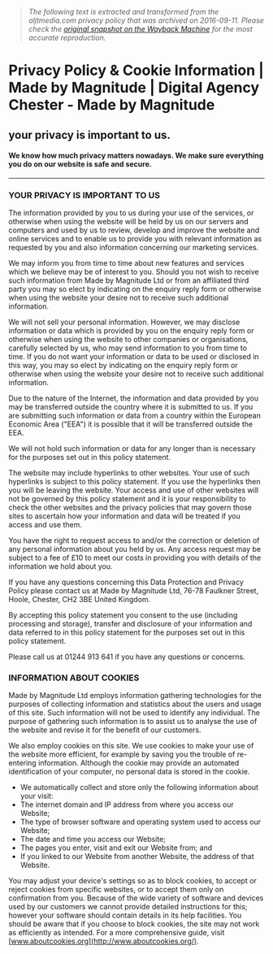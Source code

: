 > *The following text is extracted and transformed from the aljtmedia.com privacy policy that was archived on 2016-09-11. Please check the [original snapshot on the Wayback Machine](https://web.archive.org/web/20160911151856id_/https%3A//www.madebymagnitude.com/privacy-and-cookies) for the most accurate reproduction.*

# Privacy Policy & Cookie Information | Made by Magnitude | Digital Agency Chester - Made by Magnitude

## your privacy is important to us.

#### We know how much privacy matters nowadays. We make sure everything you do on our website is safe and secure.

* * *

### YOUR PRIVACY IS IMPORTANT TO US

The information provided by you to us during your use of the services, or otherwise when using the website will be held by us on our servers and computers and used by us to review, develop and improve the website and online services and to enable us to provide you with relevant information as requested by you and also information concerning our marketing services.

We may inform you from time to time about new features and services which we believe may be of interest to you. Should you not wish to receive such information from Made by Magnitude Ltd or from an affiliated third party you may so elect by indicating on the enquiry reply form or otherwise when using the website your desire not to receive such additional information.

We will not sell your personal information. However, we may disclose information or data which is provided by you on the enquiry reply form or otherwise when using the website to other companies or organisations, carefully selected by us, who may send information to you from time to time. If you do not want your information or data to be used or disclosed in this way, you may so elect by indicating on the enquiry reply form or otherwise when using the website your desire not to receive such additional information.

Due to the nature of the Internet, the information and data provided by you may be transferred outside the country where it is submitted to us. If you are submitting such information or data from a country within the European Economic Area ("EEA") it is possible that it will be transferred outside the EEA.

We will not hold such information or data for any longer than is necessary for the purposes set out in this policy statement.

The website may include hyperlinks to other websites. Your use of such hyperlinks is subject to this policy statement. If you use the hyperlinks then you will be leaving the website. Your access and use of other websites will not be governed by this policy statement and it is your responsibility to check the other websites and the privacy policies that may govern those sites to ascertain how your information and data will be treated if you access and use them.

You have the right to request access to and/or the correction or deletion of any personal information about you held by us. Any access request may be subject to a fee of £10 to meet our costs in providing you with details of the information we hold about you.

If you have any questions concerning this Data Protection and Privacy Policy please contact us at Made by Magnitude Ltd, 76-78 Faulkner Street, Hoole, Chester, CH2 3BE United Kingdom.

By accepting this policy statement you consent to the use (including processing and storage), transfer and disclosure of your information and data referred to in this policy statement for the purposes set out in this policy statement.

Please call us at 01244 913 641 if you have any questions or concerns.

### INFORMATION ABOUT COOKIES

Made by Magnitude Ltd employs information gathering technologies for the purposes of collecting information and statistics about the users and usage of this site. Such information will not be used to identify any individual. The purpose of gathering such information is to assist us to analyse the use of the website and revise it for the benefit of our customers.

We also employ cookies on this site. We use cookies to make your use of the website more efficient, for example by saving you the trouble of re-entering information. Although the cookie may provide an automated identification of your computer, no personal data is stored in the cookie.

  * We automatically collect and store only the following information about your visit:
  * The internet domain and IP address from where you access our Website;
  * The type of browser software and operating system used to access our Website;
  * The date and time you access our Website;
  * The pages you enter, visit and exit our Website from; and
  * If you linked to our Website from another Website, the address of that Website.



You may adjust your device's settings so as to block cookies, to accept or reject cookies from specific websites, or to accept them only on confirmation from you. Because of the wide variety of software and devices used by our customers we cannot provide detailed instructions for this; however your software should contain details in its help facilities. You should be aware that if you choose to block cookies, the site may not work as efficiently as intended. For a more comprehensive guide, visit [www.aboutcookies.org](http://www.aboutcookies.org/).
